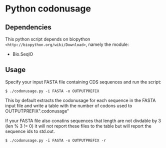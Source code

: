 Python codonusage
=================

Dependencies
------------
This python script depends on biopython `<http://biopython.org/wiki/Download>`, namely the module:

* Bio.SeqIO

Usage
-----

Specify your input FASTA file containing CDS sequences and run the script:

	$ ./codonusage.py -i FASTA -o OUTPUTPREFIX

This by default extracts the codonusage for each sequence in the FASTA input file and write a table with the number of codons used to OUTPUTPREFIX".codonusage"

If your FASTA file also conatins sequences that length are not divdable by 3 (len % 3 != 0) it will not report these files to the table but will report the sequence ids to std.out.

	$ ./codonusage.py -i FASTA -o OUTPUTPREFIX -r
